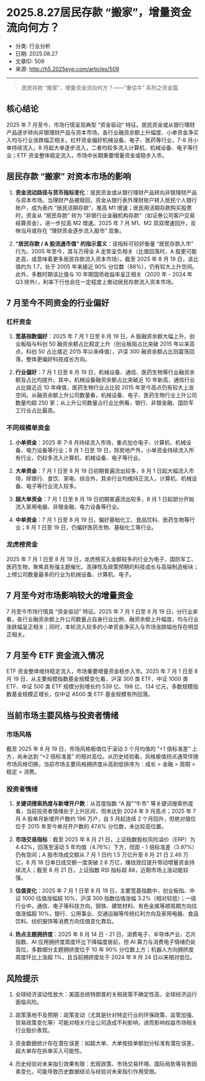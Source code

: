 # 2025.8.27居民存款 “搬家”，增量资金流向何方？

- 分类: 行业分析
- 日期: 2025.08.27
- 文章ID: 509
- 来源: http://h5.2025eyp.com/articles/509

---

> 居民存款 “搬家”，增量资金流向何方？——“重估牛” 系列之资金篇

## **核心结论**

2025 年 7 月至今，市场行情呈现典型 “资金驱动” 特征。居民资金或从银行理财产品逐步转向非银理财产品与资本市场，各行业融资余额上升幅度、小单资金净买入均与行业涨跌幅正相关。杠杆资金偏好机械设备、电子、医药等行业，7-8 月小单持续流入，8 月起大单逐步流入，二者均较多流入计算机、机械设备、电子等行业；ETF 资金整体稳定流入，市场中长期重要增量资金或稳步入市。

## **居民存款 “搬家” 对资本市场的影响**

1. **资金流动路径与货币指标变化**：居民资金或从银行理财产品转向非银理财产品与资本市场。当理财产品被赎回，资金从银行表外理财账户转入居民个人银行账户，成为表内 “居民活期存款”，推高 M1 增速；居民用活期存款购买股票时，资金从 “居民存款” 转为 “非银行业金融机构存款”（如证券公司客户交易结算资金），进一步拉高 M2 增速。2025 年 7 月 M1、M2 双双增速回升，反映当月或存在 “理财资金逐步流入股市” 现象。

2. **“居民存款 / A 股流通市值” 的指示意义**：该指标可较好衡量 “居民存款入市” 行为。2005 年至今，其与万得全 A 走势呈负相关（比值回落时，A 股更可能走高，或意味着更多居民存款流入资本市场）。截至 2025 年 8 月 19 日，该比值约为 1.7，处于 2005 年来接近 90% 分位数（88%），仍有较大上升空间。此外，多数时期该比值与 10 年期国债收益率呈正相关（2020 年 - 2024 年 Q3 除外），利率下行也会在一定程度上推动居民存款流入资本市场。

## **7 月至今不同资金的行业偏好**

### **杠杆资金**

1. **宽基指数偏好**：2025 年 7 月 1 日至 8 月 19 日，A 股融资余额大幅上升，创业板指与科创 50 融资余额占比稳定上升（创业板指占比突破 2015 年以来高点，科创 50 占比接近 2015 年以来峰值），沪深 300 融资余额占比则震荡回落，整体更偏好科技成长方向。

2. **行业偏好**：7 月 1 日至 8 月 19 日，机械设备、通信、医药生物等行业融资余额及占比均提升。其中，机械设备融资余额占比突破近 10 年新高，通信行业占比接近近 10 年峰值，医药生物行业占比较 2015 年至今高点仍有较大上涨空间。从融资余额上升公司数量看，机械设备、电子、医药生物行业上升公司数量均超 250 家；从上升公司数量占行业比例看，银行、非银金融、国防军工行业占比最高。

### **不同规模单资金**

1. **小单资金**：2025 年 7-8 月持续流入市场，重点加仓电子、计算机、机械设备、电力设备等行业；8 月 1 日至 19 日，除房地产外，小单资金持续流入所有行业，仍较多流入计算机、机械设备、电子等行业。

2. **大单资金**：7 月 1 日至 8 月 19 日初期普遍流出较多，8 月 1 日起大幅流入市场，除银行、食饮、家电、综合外，其余行业均维持正流入，计算机、机械设备、电子等行业流入较多。

3. **超大单资金**：7 月 1 日至 8 月 19 日初期普遍流出较多，8 月 1 日起部分开始流入家用电器、非银金融、电力设备等行业。

4. **中单资金**：7 月 1 日至 8 月 19 日，偏好基础化工、食品饮料、医药生物等行业；8 月 1 日至 19 日，仍偏好医药生物、基础化工等行业。

### **龙虎榜资金**

2025 年 7 月 1 日至 8 月 19 日，龙虎榜买入金额较多的行业为电子、国防军工、医药生物，聚焦具有强主题催化、高弹性及政策预期的科技成长与高端制造板块；上榜公司数量最多的行业为机械设备、计算机、电子。

## **7 月至今对市场影响较大的增量资金**

7 月至今市场行情具 “资金驱动” 特征。2025 年 7 月 1 日至 8 月 19 日，分行业来看，各行业融资余额上升公司数量占自身行业比例、融资余额上升幅度，均与行业涨跌幅呈正相关；同时，本轮流入较多的小单资金净买入与市场涨跌幅也存在明显正相关。

## **7 月至今 ETF 资金流入情况**

ETF 资金整体维持稳定流入，市场重要增量资金稳步入市。2025 年 7 月 1 日至 8 月 19 日，从主要规模指数基金规模变化看，沪深 300 类 ETF、中证 1000 类 ETF、中证 500 类 ETF 规模分别增长约 539 亿、198 亿、134 亿元，多数规模指数基金规模正增长，仅中证 A500 类 ETF 基金规模有所回落。

## **当前市场主要风格与投资者情绪**

### **市场风格**

截至 2025 年 8 月 19 日，市场风格极值位于滚动 3 个月均值的 “+1 倍标准差” 上方，尚未达到 “+2 倍标准差” 的相对高位。从历史经验看，风格极值拐点通常伴随市场风格切换，当前市场主要风格拥挤度从高到低排序为：成长 > 金融 > 周期 > 稳定 > 消费。

### **投资者情绪**

1. **关键词搜索热度与新增开户数**：从百度指数 “A 股”“牛市” 等关键词搜索热度看，当前投资者情绪处于上升区间，但未达到 2024 年 9 月高点；2025 年 7 月 A 股单月新增开户数约 196 万户，自 5 月起连续 2 个月回升，但绝对值仅位于 2015 年至今单月开户数的 47.6% 分位数，未达较高位置。

2. **市场交易指标**：截至 2025 年 8 月 21 日，上证指数股权风险溢价（ERP）为 4.42%，回落至滚动 5 年均值（4.76%）下方，但距 - 1 倍标准差（3.97%）仍有空间；A 股市场成交额从 7 月 1 日约 1.5 万亿升至 8 月 21 日 2.46 万亿，8 月 18 日单日成交额一度突破 2.8 万亿，赚钱效应提升带动增量资金持续流入；截至 8 月 21 日，上证指数 RSI 指标超 88，近期市场上涨动能较强。

3. **估值变化**：2025 年 7 月 1 日至 8 月 19 日，主要宽基指数中，创业板指、中证 1000 估值涨幅超 10%，沪深 300 指数估值涨幅 3.2%（相对较低）；一级行业中，通信、电子等科技方向，钢铁、建筑材料、有色金属等顺周期方向估值涨幅超 10%，银行、公用事业、交通运输等传统红利方向及家用电器、食品饮料、纺织服饰等消费方向估值变化靠后。

4. **热点主题拥挤度**：2025 年 8 月 14 日 - 21 日，消费电子、半导体产业、芯片指数、AI 应用拥挤度周度环比下降幅度居前，但 AI 算力与消费电子情绪仍处高位，多数细分主题拥挤度位于 10 年 90% 分位数上方；机器人方向拥挤度周度环比上涨超 1%，且当前拥挤度处于 2024 年 9 月 24 日以来相对低位。

## **风险提示**

1. 全球经济波动性放大：美国总统特朗普的关税政策不确定性高，全球经济运行面临风险。

2. 政策落地不及预期：政策变动（尤其是针对特定行业的环保政策、监管加强、贸易政策变化等）可能对相关行业公司造成不利影响，进而影响权益市场相关行业股价表现。

3. 资金数据统计存在潜在误差：如超大单、大单按挂单额划分标准有潜在误差，超大单存在拆单买入可能性。

4. 历史经验对未来指引效果有限：宏观政策、市场交易环境、国际局势等背景因素变化，可能导致历史数据结论与经验对未来指引作用受限。
